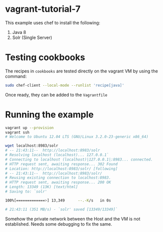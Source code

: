 # vagrant-tutorial-7

This example uses chef to install the following:
1. Java 8
2. Solr (Single Server)


# Testing cookbooks

The recipes in `cookbooks` are tested directly on the vagrant VM by using the command:
```bash
sudo chef-client --local-mode --runlist 'recipe[java]'
```

Once ready, they can be added to the `Vagrantfile`

# Running the example

```bash
vagrant up --provision
vagrant ssh
# Welcome to Ubuntu 12.04 LTS (GNU/Linux 3.2.0-23-generic x86_64)

wget localhost:8983/solr
# -- 21:43:11--  http://localhost:8983/solr
# Resolving localhost (localhost)... 127.0.0.1`
# Connecting to localhost (localhost)|127.0.0.1|:8983... connected.
# HTTP request sent, awaiting response... 302 Found
# Location: http://localhost:8983/solr/ [following]
# -- 21:43:11--  http://localhost:8983/solr/
# Reusing existing connection to localhost:8983.
# HTTP request sent, awaiting response... 200 OK
# Length: 13349 (13K) [text/html]
# Saving to: `solr'

100%[=============>] 13,349      --.-K/s   in 0s

# 21:43:11 (351 MB/s) - `solr' saved [13349/13349]`
```

Somehow the private network between the Host and the VM is not established. Needs some debugging to fix the same.

